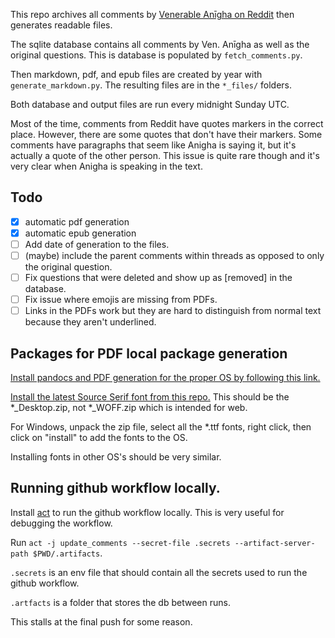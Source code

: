 This repo archives all comments by [Venerable Anīgha on Reddit](https://www.reddit.com/user/Bhikkhu_Anigha/comments/) then generates readable files.

The sqlite database contains all comments by Ven. Anīgha as well as the original questions. This is database is populated by `fetch_comments.py`.

Then markdown, pdf, and epub files are created by year with `generate_markdown.py`. The resulting files are in the `*_files/` folders.

Both database and output files are run every midnight Sunday UTC.

Most of the time, comments from Reddit have quotes markers in the correct place. However, there are some quotes that don't have their markers. Some comments have paragraphs that seem like Anigha is saying it, but it's actually a quote of the other person. This issue is quite rare though and it's very clear when Anigha is speaking in the text.

## Todo

- [x] automatic pdf generation
- [x] automatic epub generation
- [ ] Add date of generation to the files.
- [ ] (maybe) include the parent comments within threads as opposed to only the original question.
- [ ] Fix questions that were deleted and show up as [removed] in the database.
- [ ] Fix issue where emojis are missing from PDFs.
- [ ] Links in the PDFs work but they are hard to distinguish from normal text because they aren't underlined.

## Packages for PDF local package generation

[Install pandocs and PDF generation for the proper OS by following this link.](https://pandoc.org/installing.html)

[Install the latest Source Serif font from this repo.](https://github.com/adobe-fonts/source-serif/releases) This should be the *_Desktop.zip, not *_WOFF.zip which is intended for web.

For Windows, unpack the zip file, select all the *.ttf fonts, right click, then click on "install" to add the fonts to the OS.

Installing fonts in other OS's should be very similar.

## Running github workflow locally.

Install [act](https://github.com/nektos/act) to run the github workflow locally. This is very useful for debugging the workflow.

Run `act -j update_comments --secret-file .secrets --artifact-server-path $PWD/.artifacts`.

`.secrets` is an env file that should contain all the secrets used to run the github workflow.

`.artfacts` is a folder that stores the db between runs.

This stalls at the final push for some reason.
